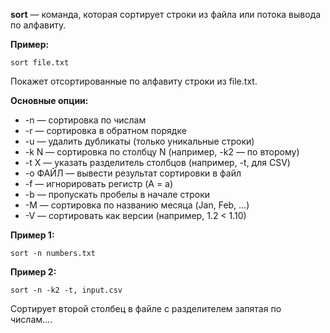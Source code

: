 **sort** — команда, которая сортирует строки из файла или потока вывода по алфавиту.

**Пример:**

`sort file.txt`

Покажет отсортированные по алфавиту строки из file.txt.


**Основные опции:**

- -n — сортировка по числам  
- -r — сортировка в обратном порядке  
- -u — удалить дубликаты (только уникальные строки)
- -k N — сортировка по столбцу N (например, -k2 — по второму)
- -t X — указать разделитель столбцов (например, -t, для CSV)
- -o ФАЙЛ — вывести результат сортировки в файл
- -f — игнорировать регистр (A = a)
- -b — пропускать пробелы в начале строки
- -M — сортировка по названию месяца (Jan, Feb, …)
- -V — сортировать как версии (например, 1.2 < 1.10)
  

**Пример 1:**

`sort -n numbers.txt`


**Пример 2:**

`sort -n -k2 -t, input.csv`

Сортирует второй столбец в файле с разделителем запятая по числам....